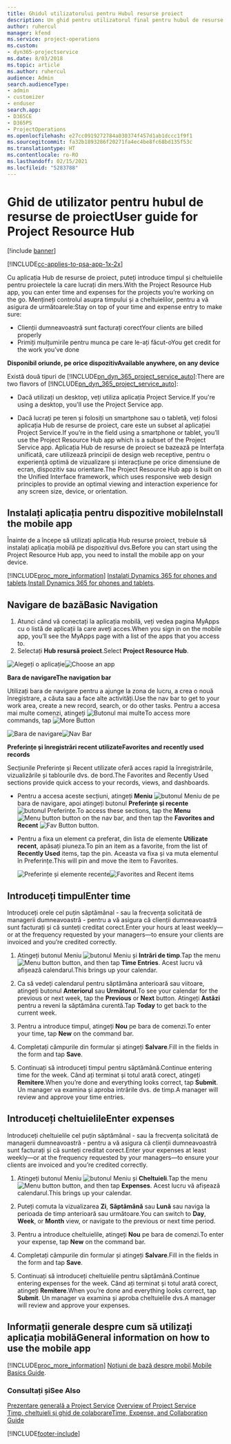 ```yaml
---
title: Ghidul utilizatorului pentru Hubul resurse proiect
description: Un ghid pentru utilizatorul final pentru hubul de resurse de proiect pentru Project Service
author: ruhercul
manager: kfend
ms.service: project-operations
ms.custom:
- dyn365-projectservice
ms.date: 8/03/2018
ms.topic: article
ms.author: ruhercul
audience: Admin
search.audienceType:
- admin
- customizer
- enduser
search.app:
- D365CE
- D365PS
- ProjectOperations
ms.openlocfilehash: e27cc0919272784a030374f457d1ab1dccc1f9f1
ms.sourcegitcommit: fa32b1893286f20271fa4ec4be8fc68bd135f53c
ms.translationtype: HT
ms.contentlocale: ro-RO
ms.lasthandoff: 02/15/2021
ms.locfileid: "5283788"
---
```

# <a name="user-guide-for-project-resource-hub"></a><span data-ttu-id="50724-103">Ghid de utilizator pentru hubul de resurse de proiect</span><span class="sxs-lookup"><span data-stu-id="50724-103">User guide for Project Resource Hub</span></span>

[!include [banner](../includes/psa-now-project-operations.md)]

[!INCLUDE[cc-applies-to-psa-app-1x-2x](../includes/cc-applies-to-psa-app-1x-2x.md)]

<span data-ttu-id="50724-104">Cu aplicația Hub de resurse de proiect, puteți introduce timpul și cheltuielile pentru proiectele la care lucrați din mers.</span><span class="sxs-lookup"><span data-stu-id="50724-104">With the Project Resource Hub app, you can enter time and expenses for the projects you’re working on the go.</span></span> <span data-ttu-id="50724-105">Mențineți controlul asupra timpului și a cheltuielilor, pentru a vă asigura de următoarele:</span><span class="sxs-lookup"><span data-stu-id="50724-105">Stay on top of your time and expense entry to make sure:</span></span>

- <span data-ttu-id="50724-106">Clienții dumneavoastră sunt facturați corect</span><span class="sxs-lookup"><span data-stu-id="50724-106">Your clients are billed properly</span></span>
- <span data-ttu-id="50724-107">Primiți mulțumirile pentru munca pe care le-ați făcut-o</span><span class="sxs-lookup"><span data-stu-id="50724-107">You get credit for the work you’ve done</span></span>

<span data-ttu-id="50724-108">**Disponibil oriunde, pe orice dispozitiv**</span><span class="sxs-lookup"><span data-stu-id="50724-108">**Available anywhere, on any device**</span></span>

<span data-ttu-id="50724-109">Există două tipuri de [!INCLUDE[pn_dyn_365_project_service_auto](../includes/pn-dyn-365-project-service-auto.md)]:</span><span class="sxs-lookup"><span data-stu-id="50724-109">There are two flavors of [!INCLUDE[pn_dyn_365_project_service_auto](../includes/pn-dyn-365-project-service-auto.md)]:</span></span> 

- <span data-ttu-id="50724-110">Dacă utilizați un desktop, veți utiliza aplicația Project Service.</span><span class="sxs-lookup"><span data-stu-id="50724-110">If you're using a desktop, you'll use the Project Service app.</span></span> 

- <span data-ttu-id="50724-111">Dacă lucrați pe teren și folosiți un smartphone sau o tabletă, veți folosi aplicația Hub de resurse de proiect, care este un subset al aplicației Project Service.</span><span class="sxs-lookup"><span data-stu-id="50724-111">If you’re in the field using a smartphone or tablet, you’ll use the Project Resource Hub app which is a subset of the Project Service  app.</span></span> <span data-ttu-id="50724-112">Aplicația Hub de resurse de proiect se bazează pe Interfața unificată, care utilizează principii de design web receptive, pentru o experiență optimă de vizualizare și interacțiune pe orice dimensiune de ecran, dispozitiv sau orientare.</span><span class="sxs-lookup"><span data-stu-id="50724-112">The Project Resource Hub app is built on the Unified Interface framework, which uses responsive web design principles to provide an optimal viewing and interaction experience for any screen size, device, or orientation.</span></span> 


## <a name="install-the-mobile-app"></a><span data-ttu-id="50724-113">Instalați aplicația pentru dispozitive mobile</span><span class="sxs-lookup"><span data-stu-id="50724-113">Install the mobile app</span></span>
<span data-ttu-id="50724-114">Înainte de a începe să utilizați aplicația Hub resurse proiect, trebuie să instalați aplicația mobilă pe dispozitivul dvs.</span><span class="sxs-lookup"><span data-stu-id="50724-114">Before you can start using the Project Resource Hub app, you need to install the mobile app on your device.</span></span> 

[!INCLUDE[proc_more_information](../includes/proc-more-information.md)] <span data-ttu-id="50724-115">[Instalați Dynamics 365 for phones and tablets](https://docs.microsoft.com/dynamics365/mobile-app/install-dynamics-365-for-phones-and-tablets).</span><span class="sxs-lookup"><span data-stu-id="50724-115">[Install Dynamics 365 for phones and tablets](https://docs.microsoft.com/dynamics365/mobile-app/install-dynamics-365-for-phones-and-tablets).</span></span>

## <a name="basic-navigation"></a><span data-ttu-id="50724-116">Navigare de bază</span><span class="sxs-lookup"><span data-stu-id="50724-116">Basic Navigation</span></span>
1.  <span data-ttu-id="50724-117">Atunci când vă conectați la aplicația mobilă, veți vedea pagina MyApps cu o listă de aplicații la care aveți acces.</span><span class="sxs-lookup"><span data-stu-id="50724-117">When you sign in on the mobile app, you’ll see the MyApps page with a list of the apps that you access to.</span></span> 
2.  <span data-ttu-id="50724-118">Selectați **Hub resursă proiect**.</span><span class="sxs-lookup"><span data-stu-id="50724-118">Select **Project Resource Hub**.</span></span>

<span data-ttu-id="50724-119">![Alegeți o aplicație](media/chooseApp_1.png "Alegeți o aplicație")</span><span class="sxs-lookup"><span data-stu-id="50724-119">![Choose an app](media/chooseApp_1.png "Choose an app")</span></span>

<span data-ttu-id="50724-120">**Bara de navigare**</span><span class="sxs-lookup"><span data-stu-id="50724-120">**The navigation bar**</span></span>

<span data-ttu-id="50724-121">Utilizați bara de navigare pentru a ajunge la zona de lucru, a crea o nouă înregistrare, a căuta sau a face alte activități.</span><span class="sxs-lookup"><span data-stu-id="50724-121">Use the nav bar to get to your work area, create a new record, search, or do other tasks.</span></span> <span data-ttu-id="50724-122">Pentru a accesa mai multe comenzi, atingeți ![Butonul mai multe](media/MoreButton.png "Buton Mai multe")</span><span class="sxs-lookup"><span data-stu-id="50724-122">To access more commands, tap ![More Button](media/MoreButton.png "More Button")</span></span>

<span data-ttu-id="50724-123">![Bara de navigare](media/NavBar_2.png "Bara de navigare")</span><span class="sxs-lookup"><span data-stu-id="50724-123">![Nav Bar](media/NavBar_2.png "Nav Bar")</span></span>

<span data-ttu-id="50724-124">**Preferințe și înregistrări recent utilizate**</span><span class="sxs-lookup"><span data-stu-id="50724-124">**Favorites and recently used records**</span></span>

<span data-ttu-id="50724-125">Secțiunile Preferințe și Recent utilizate oferă acces rapid la înregistrările, vizualizările și tablourile dvs. de bord.</span><span class="sxs-lookup"><span data-stu-id="50724-125">The Favorites and Recently Used sections provide quick access to your records, views, and dashboards.</span></span> 

- <span data-ttu-id="50724-126">Pentru a accesa aceste secțiuni, atingeți **Meniu** ![butonul Meniu](media/MenuButton.png "Buton meniu") de pe bara de navigare, apoi atingeți butonul **Preferințe și recente** ![butonul Preferințe](media/FavButton.png "Buton Preferințe").</span><span class="sxs-lookup"><span data-stu-id="50724-126">To access these sections, tap the **Menu** ![Menu button](media/MenuButton.png "Menu button") button on the nav bar, and then tap the **Favorites and Recent** ![Fav Button](media/FavButton.png "Fav Button") button.</span></span>

- <span data-ttu-id="50724-127">Pentru a fixa un element ca preferat, din lista de elemente **Utilizate recent**, apăsați piuneza.</span><span class="sxs-lookup"><span data-stu-id="50724-127">To pin an item as a favorite, from the list of **Recently Used** items, tap the pin.</span></span> <span data-ttu-id="50724-128">Aceasta va fixa și va muta elementul în Preferințe.</span><span class="sxs-lookup"><span data-stu-id="50724-128">This will pin and move the item to Favorites.</span></span>

  <span data-ttu-id="50724-129">![Preferințe și elemente recente](media/Favs_3.png "Preferințe și elemente recente")</span><span class="sxs-lookup"><span data-stu-id="50724-129">![Favorites and Recent items](media/Favs_3.png "Favorites and Recent items")</span></span>
 
## <a name="enter-time"></a><span data-ttu-id="50724-130">Introduceți timpul</span><span class="sxs-lookup"><span data-stu-id="50724-130">Enter time</span></span>
<span data-ttu-id="50724-131">Introduceți orele cel puțin săptămânal - sau la frecvența solicitată de managerii dumneavoastră - pentru a vă asigura că clienții dumneavoastră sunt facturați și că sunteți creditat corect.</span><span class="sxs-lookup"><span data-stu-id="50724-131">Enter your hours at least weekly—or at the frequency requested by your managers—to ensure your clients are invoiced and you’re credited correctly.</span></span>

1. <span data-ttu-id="50724-132">Atingeți butonul Meniu ![butonul Meniu](media/MenuButton.png "Buton meniu") și **Intrări de timp**.</span><span class="sxs-lookup"><span data-stu-id="50724-132">Tap the menu ![Menu button](media/MenuButton.png "Menu button") button, and then tap **Time Entries**.</span></span> <span data-ttu-id="50724-133">Acest lucru vă afișează calendarul.</span><span class="sxs-lookup"><span data-stu-id="50724-133">This brings up your calendar.</span></span>

2. <span data-ttu-id="50724-134">Ca să vedeți calendarul pentru săptămâna anterioară sau viitoare, atingeți butonul **Anteriorul** sau **Următorul**.</span><span class="sxs-lookup"><span data-stu-id="50724-134">To see your calendar for the previous or next week, tap the **Previous** or **Next** button.</span></span> <span data-ttu-id="50724-135">Atingeți **Astăzi** pentru a reveni la săptămâna curentă.</span><span class="sxs-lookup"><span data-stu-id="50724-135">Tap **Today** to get back to the current week.</span></span>

3. <span data-ttu-id="50724-136">Pentru a introduce timpul, atingeți **Nou** pe bara de comenzi.</span><span class="sxs-lookup"><span data-stu-id="50724-136">To enter your time, tap **New** on the command bar.</span></span> 

4. <span data-ttu-id="50724-137">Completați câmpurile din formular și atingeți **Salvare**.</span><span class="sxs-lookup"><span data-stu-id="50724-137">Fill in the fields in the form and tap **Save**.</span></span>

5. <span data-ttu-id="50724-138">Continuați să introduceți timpul pentru săptămână.</span><span class="sxs-lookup"><span data-stu-id="50724-138">Continue entering time for the week.</span></span> <span data-ttu-id="50724-139">Când ați terminat și totul arată corect, atingeți **Remitere**.</span><span class="sxs-lookup"><span data-stu-id="50724-139">When you’re done and everything looks correct, tap **Submit**.</span></span> <span data-ttu-id="50724-140">Un manager va examina și aproba intrările dvs. de timp.</span><span class="sxs-lookup"><span data-stu-id="50724-140">A manager will review and approve your time entries.</span></span>

## <a name="enter-expenses"></a><span data-ttu-id="50724-141">Introduceți cheltuielile</span><span class="sxs-lookup"><span data-stu-id="50724-141">Enter expenses</span></span> 
<span data-ttu-id="50724-142">Introduceți cheltuielile cel puțin săptămânal - sau la frecvența solicitată de managerii dumneavoastră - pentru a vă asigura că clienții dumneavoastră sunt facturați și că sunteți creditat corect.</span><span class="sxs-lookup"><span data-stu-id="50724-142">Enter your expenses at least weekly—or at the frequency requested by your managers—to ensure your clients are invoiced and you’re credited correctly.</span></span>

1. <span data-ttu-id="50724-143">Atingeți butonul Meniu ![butonul Meniu](media/MenuButton.png "Buton meniu") și **Cheltuieli**.</span><span class="sxs-lookup"><span data-stu-id="50724-143">Tap the menu ![Menu button](media/MenuButton.png "Menu button") button, and then tap **Expenses**.</span></span> <span data-ttu-id="50724-144">Acest lucru vă afișează calendarul.</span><span class="sxs-lookup"><span data-stu-id="50724-144">This brings up your calendar.</span></span>

2. <span data-ttu-id="50724-145">Puteți comuta la vizualizarea **Zi**, **Săptămână** sau **Lună** sau naviga la perioada de timp anterioară sau următoare.</span><span class="sxs-lookup"><span data-stu-id="50724-145">You can switch to **Day**, **Week**, or **Month** view, or navigate to the previous or next time period.</span></span> 

3. <span data-ttu-id="50724-146">Pentru a introduce cheltuielile, atingeți **Nou** pe bara de comenzi.</span><span class="sxs-lookup"><span data-stu-id="50724-146">To enter your expense, tap **New** on the command bar.</span></span> 

4. <span data-ttu-id="50724-147">Completați câmpurile din formular și atingeți **Salvare**.</span><span class="sxs-lookup"><span data-stu-id="50724-147">Fill in the fields in the form and tap **Save**.</span></span>

5. <span data-ttu-id="50724-148">Continuați să introduceți cheltuielile pentru săptămână.</span><span class="sxs-lookup"><span data-stu-id="50724-148">Continue entering expenses for the week.</span></span> <span data-ttu-id="50724-149">Când ați terminat și totul arată corect, atingeți **Remitere**.</span><span class="sxs-lookup"><span data-stu-id="50724-149">When you’re done and everything looks correct, tap **Submit**.</span></span> <span data-ttu-id="50724-150">Un manager va examina și aproba cheltuielile dvs.</span><span class="sxs-lookup"><span data-stu-id="50724-150">A manager will review and approve your expenses.</span></span>

## <a name="general-information-on-how-to-use-the-mobile-app"></a><span data-ttu-id="50724-151">Informații generale despre cum să utilizați aplicația mobilă</span><span class="sxs-lookup"><span data-stu-id="50724-151">General information on how to use the mobile app</span></span> 
[!INCLUDE[proc_more_information](../includes/proc-more-information.md)] <span data-ttu-id="50724-152">[Noțiuni de bază despre mobil](https://docs.microsoft.com/dynamics365/mobile-app/dynamics-365-phones-tablets-users-guide).</span><span class="sxs-lookup"><span data-stu-id="50724-152">[Mobile Basics Guide](https://docs.microsoft.com/dynamics365/mobile-app/dynamics-365-phones-tablets-users-guide).</span></span>

### <a name="see-also"></a><span data-ttu-id="50724-153">Consultați și</span><span class="sxs-lookup"><span data-stu-id="50724-153">See Also</span></span>  
 <span data-ttu-id="50724-154">[Prezentare generală a Project Service](../psa/overview.md) </span><span class="sxs-lookup"><span data-stu-id="50724-154">[Overview of Project Service](../psa/overview.md) </span></span>  
 [<span data-ttu-id="50724-155">Timp, cheltuieli și ghid de colaborare</span><span class="sxs-lookup"><span data-stu-id="50724-155">Time, Expense, and Collaboration Guide</span></span>](../psa/time-expense-collaboration-guide.md)   
 


[!INCLUDE[footer-include](../includes/footer-banner.md)]